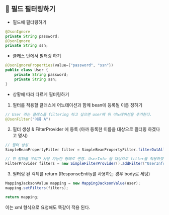 📌 필드 필터링하기
-

* 필드에 필터링하기
```java
@JsonIgnore
private String password;
@JsonIgnore
private String ssn;
```

* 클래스 단에서 필터링 하기
```java
@JsonIgnoreProperties(value={"password", "ssn"})
public class User {
    private String password;
    private String ssn;
}
```


* 상황에 따라 다르게 필터링하기

1. 필터를 적용할 클래스에 어노테이션과 함께 bean에 등록될 이름 정하기
```java
// User 라는 클래스를 filtering 하고 싶으면 user에 위 어노테이션을 추가한다.
@JsonFilter("이름 A") 
```

2.  필터 생성 & FilterProvider 에 등록 (아까 등록한 이름을 대상으로 필터링 하겠다고 명시)
```java
// 필터 생성
SimpleBeanPropertyFilter filter = SimpleBeanPropertyFilter.filterOutAllExcept("id", "name", "joinDate", "ssn");

// 위 필터를 우리가 사용 가능한 형태로 변경. UserInfo 을 대상으로 filter를 적용하겠다는 의미
FilterProvider filters = new SimpleFilterProvider().addFilter("UserInfo", filter);
```

3. 필터링 된 객체를 return (ResponseEntity를 사용하는 경우 body로 세팅)
```java
MappingJacksonValue mapping = new MappingJacksonValue(user);
mapping.setFilters(filters);

return mapping;
```

이는 xml 형식으로 요청해도 똑같이 적용 된다.








